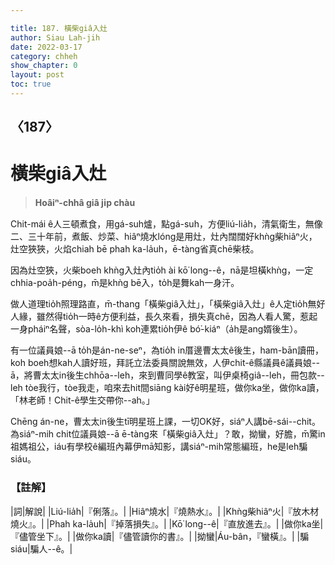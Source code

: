 ```yaml
---

title: 187. 橫柴giâ入灶
author: Siau Lah-jih
date: 2022-03-17
category: chheh
show_chapter: 0
layout: post
toc: true
---
```

  
## 〈187〉
# 橫柴giâ入灶
>**Hoâiⁿ-chhâ giâ ji̍p chàu**

Chit-mái ê人三頓煮食，用gá-suh爐，點gá-suh，方便liú-lia̍h，清氣衛生，無像二、三十年前，煮飯、炒菜、hiâⁿ燒水lóng是用灶，灶內闊闊好khǹg柴hiâⁿ火，灶空狹狹，火焰chiah bē phah ka-la̍uh，ē-tàng省真chē柴枝。

因為灶空狹，火柴boeh khǹg入灶內tio̍h ài kō͘ long--ê，nā是坦橫khǹg，一定chhia-poa̍h-péng，m̄是khǹg bē入，to̍h是舞kah一身汗。

做人道理tio̍h照理路直，m̄-thang「橫柴giâ入灶」，「橫柴giâ入灶」ê人定tio̍h無好人緣，雖然得tio̍h一時ê方便利益，長久來看，損失真chē，因為人看人驚，惹起一身pháiⁿ名聲，sòa-lo̍h-khì koh連累tio̍h伊ê bó͘-kiáⁿ（a̍h是ang婿後生）。

有一位議員娘--ā to̍h是án-ne-seⁿ，為tio̍h in厝邊曹太太ê後生，ham-bān讀冊，koh boeh想kah人讀好班，拜託立法委員關說無效，人伊chit-ê縣議員ê議員娘--ā，將曹太太in後生chhōa--leh，來到曹同學ê教室，叫伊桌椅giâ--leh，冊包款--leh tòe我行，tòe我走，咱來去hit間siāng kài好ê明星班，做你ka坐，做你ka讀，「林老師！Chit-ê學生交帶你--ah。」

Chēng án-ne，曹太太in後生tī明星班上課，一切OK好，siáⁿ人講bē-sái--chit。為siáⁿ-mih chit位議員娘--ā ē-tàng來「橫柴giâ入灶」？敢，拗蠻，好膽，m̄驚in祖媽祖公，iáu有學校ê編班內幕伊mā知影，講siáⁿ-mih常態編班，he是leh騙siáu。



### 【註解】

|詞|解說|
|Liú-lia̍h|『俐落』。|
|Hiâⁿ燒水|『燒熱水』。|
|Khǹg柴hiâⁿ火|『放木材燒火』。|
|Phah ka-la̍uh|『掉落損失』。|
|Kō͘ long--ê|『直放進去』。|
|做你ka坐|『儘管坐下』。|
|做你ka讀|『儘管讀你的書』。|
|拗蠻|Áu-bân，『蠻橫』。|
|騙siáu|騙人--ê。|
